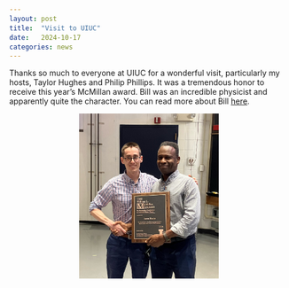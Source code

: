 ```yaml
---
layout: post
title:  "Visit to UIUC"
date:   2024-10-17
categories: news
---
```


Thanks so much to everyone at UIUC for a wonderful visit, particularly my hosts, Taylor Hughes and Philip Phillips. It was a tremendous honor to receive this year’s McMillan award.  Bill was an incredible physicist and apparently quite the character.  You can read more about Bill [here](https://ws.engr.illinois.edu/sitemanager/getfile.asp?id=2951). 

<div style="text-align: center;">
    <img src="/img/mcmillan.jpg" alt="McMillan Award" style="width:50%;">
</div>